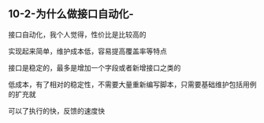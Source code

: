 ## 10-2-为什么做接口自动化-

接口自动化，我个人觉得，性价比是比较高的

实现起来简单，维护成本低，容易提高覆盖率等特点

接口是稳定的，最多是增加一个字段或者新增接口之类的

低成本，有了相对的稳定性，不需要大量重新编写脚本，只需要基础维护包括用例的扩充就

可以了执行的快，反馈的速度快
